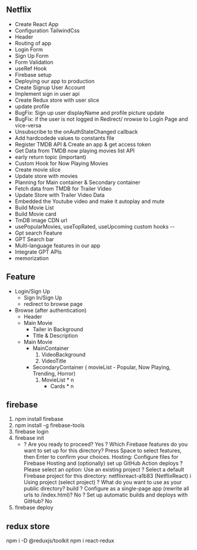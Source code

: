 ## Netflix

- Create React App
- Configuration TailwindCss
- Header
- Routing of app
- Login Form
- Sign Up Form
- Form Validation
- useRef Hook
- Firebase setup
- Deploying our app to production
- Create Signup User Account
- Implement sign in user api
- Create Redux store with user slice
- update profile
- BugFix: Sign up user displayName and profile picture update
- BugFix: if the user is not logged in Redirect/ nrowse to Login Page and vice-versa
- Unsubscribe to the onAuthStateChanged callback
- Add hardcodede values to constants file
- Register TMDB API & Create an app & get access token
- Get Data from TMDB now playing movies list API
- early return topic (important)
- Custom Hook for Now Playing Movies
- Create movie slice
- Update store with movies
- Planning for Main container & Secondary container
- Fetch data from TMDB for Trailer Video
- Update Store with Trailer Video Data
- Embedded the Youtube video and make it autoplay and mute
- Build Movie List
- Build Movie card
- TmDB image CDN url
- usePopularMovies, useTopRated, useUpcoming custom hooks
--
- Gpt search Feature
- GPT Search bar
- Multi-language features in our app 
- Integrate GPT APIs
- memorization 

## Feature
- Login/Sign Up
    - Sign In/Sign Up
    - redirect to browse page
- Browse (after authentication)
    - Header
    - Main Movie
        - Tailer in Background
        - Title & Description
    - Main Movie
        - MainContainer
            1. VideoBackground
            2. VideoTitle
        - SecondaryContainer ( movieList - Popular, Now Playing, Trending, Horror)
            1. MovieList * n
                - Cards * n   
## firebase 
1. npm install firebase 
2. npm install -g firebase-tools
3. firebase login
4. firebase init 
    -   ? Are you ready to proceed? Yes
        ? Which Firebase features do you want to set up for this directory? Press Space to select features, then Enter to confirm your choices. Hosting: Configure files for Firebase Hosting and (optionally) set up GitHub Action deploys
        ? Please select an option: Use an existing project
        ? Select a default Firebase project for this directory: netflixreact-a1b83 (NetflixReact)
        i  Using project (select project)
        ? What do you want to use as your public directory? build
        ? Configure as a single-page app (rewrite all urls to /index.html)? No
        ? Set up automatic builds and deploys with GitHub? No
5. firebase deploy

## redux store
npm i -D @reduxjs/toolkit
npm i react-redux

